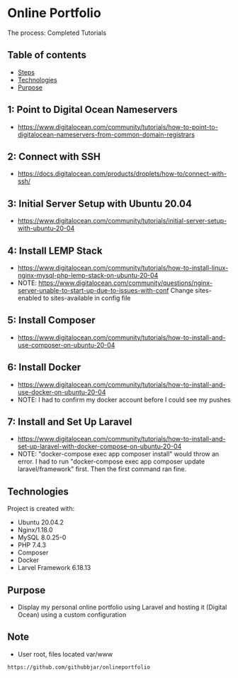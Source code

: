 # Online Portfolio
The process: Completed Tutorials

## Table of contents
* [Steps](#step-1)
* [Technologies](#technologies)
* [Purpose](#purpose)

## 1: Point to Digital Ocean Nameservers 
* https://www.digitalocean.com/community/tutorials/how-to-point-to-digitalocean-nameservers-from-common-domain-registrars

## 2: Connect with SSH 
* https://docs.digitalocean.com/products/droplets/how-to/connect-with-ssh/

## 3: Initial Server Setup with Ubuntu 20.04 
* https://www.digitalocean.com/community/tutorials/initial-server-setup-with-ubuntu-20-04

## 4: Install LEMP Stack 
* https://www.digitalocean.com/community/tutorials/how-to-install-linux-nginx-mysql-php-lemp-stack-on-ubuntu-20-04
* NOTE: https://www.digitalocean.com/community/questions/nginx-server-unable-to-start-up-due-to-issues-with-conf Change sites-enabled to sites-available in config file

## 5: Install Composer 
* https://www.digitalocean.com/community/tutorials/how-to-install-and-use-composer-on-ubuntu-20-04

## 6: Install Docker 
* https://www.digitalocean.com/community/tutorials/how-to-install-and-use-docker-on-ubuntu-20-04
* NOTE: I had to confirm my docker account before I could see my pushes

## 7: Install and Set Up Laravel
*  https://www.digitalocean.com/community/tutorials/how-to-install-and-set-up-laravel-with-docker-compose-on-ubuntu-20-04
* NOTE: "docker-compose exec app composer install" would throw an error. I had to run "docker-compose exec app composer update laravel/framework" first. Then the first command ran fine.

## Technologies
Project is created with:
* Ubuntu 20.04.2
* Nginx/1.18.0
* MySQL 8.0.25-0
* PHP 7.4.3
* Composer 
* Docker 
* Larvel Framework 6.18.13
	
## Purpose
* Display my personal online portfolio using Laravel and hosting it (Digital Ocean) using a custom configuration 

## Note
* User root, files located var/www

```
https://github.com/githubbjar/onlineportfolio
```